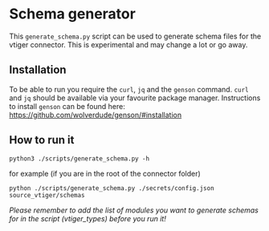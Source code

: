 # Schema generator

This `generate_schema.py` script can be used to generate schema files for the vtiger
connector. This is experimental and may change a lot or go away.

## Installation
To be able to run you require the `curl`, `jq` and the `genson` command. `curl` and `jq` should be available via your favourite package manager. Instructions to install `genson` can be found here: https://github.com/wolverdude/genson/#installation

## How to run it
```
python3 ./scripts/generate_schema.py -h
```
for example (if you are in the root of the connector folder)
```
python ./scripts/generate_schema.py ./secrets/config.json source_vtiger/schemas

```
*Please remember to add the list of modules you want to generate schemas for in the script (vtiger_types) before you run it!*